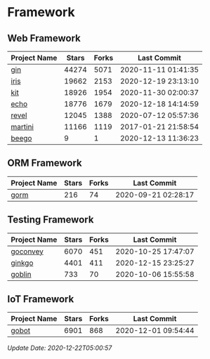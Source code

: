 # Framework

## Web Framework
| Project Name | Stars | Forks | Last Commit |
| ------------ | ----- | ----- | ----------- |
| [gin](https://github.com/gin-gonic/gin) | 44274 | 5071 | 2020-11-11 01:41:35 |
| [iris](https://github.com/kataras/iris) | 19662 | 2153 | 2020-12-19 23:13:10 |
| [kit](https://github.com/go-kit/kit) | 18926 | 1954 | 2020-11-30 02:00:37 |
| [echo](https://github.com/labstack/echo) | 18776 | 1679 | 2020-12-18 14:14:59 |
| [revel](https://github.com/revel/revel) | 12045 | 1388 | 2020-07-12 05:57:36 |
| [martini](https://github.com/go-martini/martini) | 11166 | 1119 | 2017-01-21 21:58:54 |
| [beego](https://github.com/astaxie/beego) | 9 | 1 | 2020-12-13 11:36:23 |

## ORM Framework
| Project Name | Stars | Forks | Last Commit |
| ------------ | ----- | ----- | ----------- |
| [gorm](https://github.com/jinzhu/gorm) | 216 | 74 | 2020-09-21 02:28:17 |

## Testing Framework
| Project Name | Stars | Forks | Last Commit |
| ------------ | ----- | ----- | ----------- |
| [goconvey](https://github.com/smartystreets/goconvey) | 6070 | 451 | 2020-10-25 17:47:07 |
| [ginkgo](https://github.com/onsi/ginkgo) | 4401 | 411 | 2020-12-15 23:25:27 |
| [goblin](https://github.com/franela/goblin) | 733 | 70 | 2020-10-06 15:55:58 |

## IoT Framework
| Project Name | Stars | Forks | Last Commit |
| ------------ | ----- | ----- | ----------- |
| [gobot](https://github.com/hybridgroup/gobot) | 6901 | 868 | 2020-12-01 09:54:44 |

*Update Date: 2020-12-22T05:00:57*